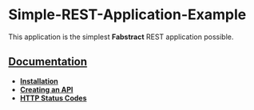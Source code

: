 # Simple-REST-Application-Example

This application is the simplest **Fabstract** REST application possible.

## [Documentation](https://github.com/Fabstract/Simple-REST-Application/wiki)
 * **[Installation](https://github.com/Fabstract/Simple-REST-Application/wiki/1.-Installation)**
 * **[Creating an API](https://github.com/Fabstract/Simple-REST-Application/wiki/2.-Creating-an-API)**
 * **[HTTP Status Codes](https://github.com/Fabstract/Simple-REST-Application/wiki/3.-HTTP-Status-Codes)**
